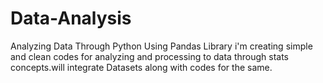 # Data-Analysis
Analyzing Data Through Python Using Pandas Library
i'm creating simple and clean codes for analyzing and processing to data through stats concepts.will integrate Datasets along with codes for the same.

